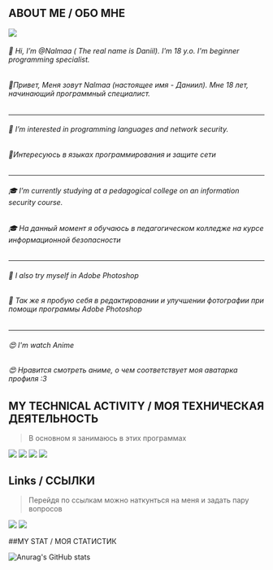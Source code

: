 ## ABOUT ME / ОБО МНЕ 
![](https://komarev.com/ghpvc/?username=nalmaa&color=blue&style=flat-square)
    
###### 👋 Hi, I’m @Nalmaa ( The real name is Daniil). I'm 18 y.o. I'm beginner programming specialist.
###### 👋Привет, Меня зовут Nalmaa (настоящее имя - Даниил). Мне 18 лет, начинающий программный специалист.
---
###### 👀 I’m interested in programming languages and network security.
###### 👀Интересуюсь в языках программирования и защите сети
---
###### 🎓 I’m currently studying at a pedagogical college on an information security course.
###### 🎓 На данный момент я обучаюсь в педагогическом колледже на курсе информационной безопасности
---
###### 🌱 I also try myself in Adobe Photoshop
###### 🌱 Так же я пробую себя в редактировании и улучшении фотографии при помощи программы Adobe Photoshop 
---
###### 😍 I'm watch Anime
###### 😍 Нравится смотреть аниме, о чем соответствует моя аватарка профиля   :3


    




##  MY TECHNICAL ACTIVITY / МОЯ ТЕХНИЧЕСКАЯ ДЕЯТЕЛЬНОСТЬ 
>В основном я занимаюсь в этих программах
<p align='left'>
<img src="https://img.shields.io/badge/-InfoWatch-32CD32?style=for-the-badge&logo=infowatch"/>
<img src="https://img.shields.io/badge/C%23-239120?style=for-the-badge&logo=c-sharp&logoColor=white"/>
<img src="https://img.shields.io/badge/MySQL-005C84?style=for-the-badge&logo=mysql&logoColor=white"/>
<img src="https://img.shields.io/badge/Adobe-Photoshop-31A8FF?style=for-the-badge&logo=Adobe-Photoshop&labelColor=0a446b&logoWidth=15"/>

  
    
    
## Links / ССЫЛКИ
 >Перейдя по ссылкам можно наткунться на меня и задать пару вопросов
<p align='left'>
   <a href="https://vk.com/tay0ta/">
       <img src="https://img.shields.io/badge/вконтакте-%232E87FB.svg?&style=for-the-badge&logo=vk&logoColor=white"/></a>     
 <a href="https://instagram.com/video.narkotiki/">
       <img src="https://img.shields.io/badge/Instagram-E4405F?style=for-the-badge&logo=instagram&logoColor=white"/></a>


     
     
     
     
##MY STAT / МОЯ СТАТИСТИК
 
![Anurag's GitHub stats](https://github-readme-stats.vercel.app/api?username=nalmaa&show_icons=true&theme=default)
  

   
    
    







<!---
Nalmaa/Nalmaa is a ✨ special ✨ repository because its `README.md` (this file) appears on your GitHub profile.
You can click the Preview link to take a look at your changes.
--->
